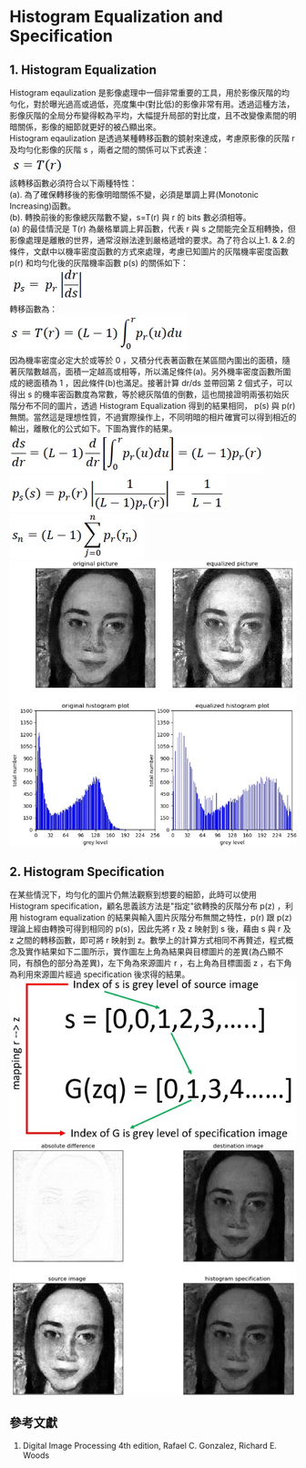 # Histogram Equalization and Specification

## 1. Histogram Equalization
Histogram eqaulization 是影像處理中一個非常重要的工具，用於影像灰階的均勻化，對於曝光過高或過低，亮度集中(對比低)的影像非常有用。透過這種方法，影像灰階的全局分布變得較為平均，大幅提升局部的對比度，且不改變像素間的明暗關係，影像的細節就更好的被凸顯出來。<br>
Histogram eqaulization 是透過某種轉移函數的鏡射來達成，考慮原影像的灰階 r 及均勻化影像的灰階 s ，兩者之間的關係可以下式表達：<br>
![image](https://github.com/Chang-Chia-Chi/Image-Processing/blob/master/Histogram%20Equalization%20%26%20Specification/pic/8.jpg)<br>
該轉移函數必須符合以下兩種特性：<br>
(a). 為了確保轉移後的影像明暗關係不變，必須是單調上昇(Monotonic Increasing)函數。<br>
(b). 轉換前後的影像總灰階數不變，s=T(r) 與 r 的 bits 數必須相等。<br>
(a) 的最佳情況是 T(r) 為嚴格單調上昇函數，代表 r 與 s 之間能完全互相轉換，但影像處理是離散的世界，通常沒辦法達到嚴格遞增的要求。為了符合以上1. & 2.的條件，文獻中以機率密度函數的方式來處理，考慮已知圖片的灰階機率密度函數 p(r) 和均勻化後的灰階機率函數 p(s) 的關係如下：<br>
![image](https://github.com/Chang-Chia-Chi/Image-Processing/blob/master/Histogram%20Equalization%20%26%20Specification/pic/10.jpg)<br>
轉移函數為：<br>
![image](https://github.com/Chang-Chia-Chi/Image-Processing/blob/master/Histogram%20Equalization%20%26%20Specification/pic/11.jpg)<br>
因為機率密度必定大於或等於 0 ，又積分代表著函數在某區間內圍出的面積，隨著灰階數越高，面積一定越高或相等，所以滿足條件(a)。另外機率密度函數所圍成的總面積為 1 ，因此條件(b)也滿足。接著計算 dr/ds 並帶回第 2 個式子，可以得出 s 的機率密函數度為常數，等於總灰階值的倒數，這也間接證明兩張初始灰階分布不同的圖片，透過 Histogram Equalization 得到的結果相同， p(s) 與 p(r) 無關。當然這是理想性質，不過實際操作上，不同明暗的相片確實可以得到相近的輸出，離散化的公式如下。下圖為實作的結果。<br>
![image](https://github.com/Chang-Chia-Chi/Image-Processing/blob/master/Histogram%20Equalization%20%26%20Specification/pic/12.jpg)<br>
![image](https://github.com/Chang-Chia-Chi/Image-Processing/blob/master/Histogram%20Equalization%20%26%20Specification/pic/13.jpg)<br>
![image](https://github.com/Chang-Chia-Chi/Image-Processing/blob/master/Histogram%20Equalization%20%26%20Specification/pic/15.jpg)<br>
![image](https://github.com/Chang-Chia-Chi/Image-Processing/blob/master/Histogram%20Equalization%20%26%20Specification/pic/Histogram%20Equalization.jpg)
## 2. Histogram Specification
在某些情況下，均勻化的圖片仍無法觀察到想要的細節，此時可以使用 Histogram specification，顧名思義該方法是"指定"欲轉換的灰階分布 p(z) ，利用 histogram equalization 的結果與輸入圖片灰階分布無關之特性，p(r) 跟 p(z) 理論上經由轉換可得到相同的 p(s)，因此先將 r 及 z 映射到 s 後，藉由 s 與 r 及 z 之間的轉移函數，即可將 r 映射到 z。數學上的計算方式相同不再贅述，程式概念及實作結果如下二圖所示，實作圖左上角為結果與目標圖片的差異(為凸顯不同，有顏色的部分為差異)，左下角為來源圖片 r ，右上角為目標圖面 z ，右下角為利用來源圖片經過 specification 後求得的結果。
![image](https://github.com/Chang-Chia-Chi/Image-Processing/blob/master/Histogram%20Equalization%20%26%20Specification/pic/programm%20idea.jpg)<br>
![image](https://github.com/Chang-Chia-Chi/Image-Processing/blob/master/Histogram%20Equalization%20%26%20Specification/pic/Histogram%20specification.jpg)<br>

## 參考文獻
1. Digital Image Processing 4th edition, Rafael C. Gonzalez, Richard E. Woods


